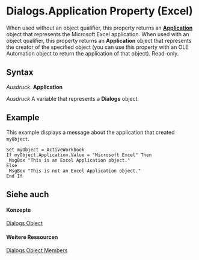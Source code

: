 
# Dialogs.Application Property (Excel)

When used without an object qualifier, this property returns an  **[Application](19b73597-5cf9-4f56-8227-b5211f657f6f.md)** object that represents the Microsoft Excel application. When used with an object qualifier, this property returns an **Application** object that represents the creator of the specified object (you can use this property with an OLE Automation object to return the application of that object). Read-only.


## Syntax

 _Ausdruck_. **Application**

 _Ausdruck_ A variable that represents a **Dialogs** object.


## Example

This example displays a message about the application that created  `myObject`.


```
Set myObject = ActiveWorkbook 
If myObject.Application.Value = "Microsoft Excel" Then 
 MsgBox "This is an Excel Application object." 
Else 
 MsgBox "This is not an Excel Application object." 
End If
```


## Siehe auch


#### Konzepte


[Dialogs Object](d1d54f0e-6057-92f5-4f4c-254c51e36040.md)
#### Weitere Ressourcen


[Dialogs Object Members](http://msdn.microsoft.com/library/15d5bbd8-798a-38b9-2071-b89b68437f9f%28Office.15%29.aspx)